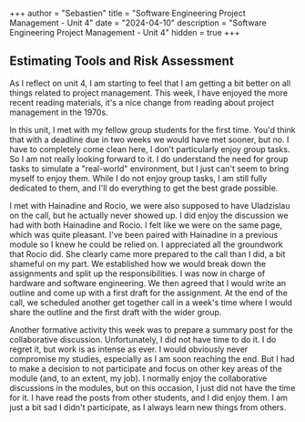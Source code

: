 +++
author = "Sebastien"
title = "Software Engineering Project Management - Unit 4"
date = "2024-04-10"
description = "Software Engineering Project Management - Unit 4"
hidden = true
+++

## Estimating Tools and Risk Assessment

As I reflect on unit 4, I am starting to feel that I am getting a bit better on all things related to project management. This week, I have enjoyed the more recent reading materials, it's a nice change from reading about project management in the 1970s.

In this unit, I met with my fellow group students for the first time. You'd think that with a deadline due in two weeks we would have met sooner, but no. I have to completely come clean here, I don't particularly enjoy group tasks. So I am not really looking forward to it. I do understand the need for group tasks to simulate a "real-world" environment, but I just can't seem to bring myself to enjoy them. While I do not enjoy group tasks, I am still fully dedicated to them, and I'll do everything to get the best grade possible.

I met with Hainadine and Rocio, we were also supposed to have Uladzislau on the call, but he actually never showed up. I did enjoy the discussion we had with both Hainadine and Rocio. I felt like we were on the same page, which was quite pleasant. I've been paired with Hainadine in a previous module so I knew he could be relied on. I appreciated all the groundwork that Rocio did. She clearly came more prepared to the call than I did, a bit shameful on my part. We established how we would break down the assignments and split up the responsibilities. I was now in charge of hardware and software engineering. We then agreed that I would write an outline and come up with a first draft for the assignment. At the end of the call, we scheduled another get together call in a week's time where I would share the outline and the first draft with the wider group.

Another formative activity this week was to prepare a summary post for the collaborative discussion. Unfortunately, I did not have time to do it. I do regret it, but work is as intense as ever. I would obviously never compromise my studies, especially as I am soon reaching the end. But I had to make a decision to not participate and focus on other key areas of the module (and, to an extent, my job). I normally enjoy the collaborative discussions in the modules, but on this occasion, I just did not have the time for it. I have read the posts from other students, and I did enjoy them. I am just a bit sad I didn't participate, as I always learn new things from others.